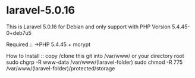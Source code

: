 # laravel-5.0.16
This is Laravel 5.0.16 for Debian and only support with PHP Version 5.4.45-0+deb7u5

Required ::
->PHP 5.4.45 + mcrypt

How to Install ::
copy  /clone this git into /var/www/ or your directory root
sudo chgrp -R www-data /var/www/(laravel-folder)
sudo chmod -R 775 /var/www/(laravel-folder)/protected/storage
